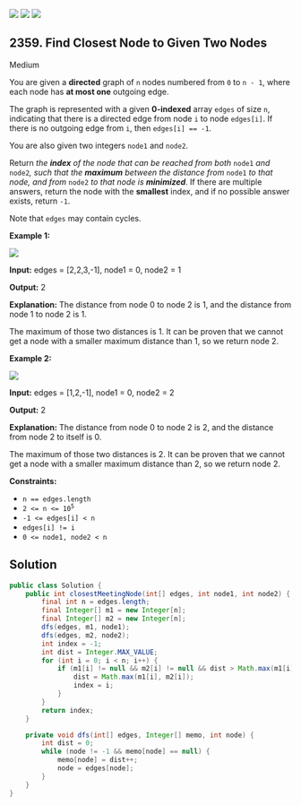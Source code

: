 [![](https://img.shields.io/github/stars/javadev/LeetCode-in-Java?label=Stars&style=flat-square)](https://github.com/javadev/LeetCode-in-Java)
[![](https://img.shields.io/github/forks/javadev/LeetCode-in-Java?label=Fork%20me%20on%20GitHub%20&style=flat-square)](https://github.com/javadev/LeetCode-in-Java/fork)
[![](https://img.shields.io/badge/-LeetCode%20in%20Kotlin-blue?style=flat-square)](https://github.com/javadev/LeetCode-in-Kotlin)

## 2359\. Find Closest Node to Given Two Nodes

Medium

You are given a **directed** graph of `n` nodes numbered from `0` to `n - 1`, where each node has **at most one** outgoing edge.

The graph is represented with a given **0-indexed** array `edges` of size `n`, indicating that there is a directed edge from node `i` to node `edges[i]`. If there is no outgoing edge from `i`, then `edges[i] == -1`.

You are also given two integers `node1` and `node2`.

Return _the **index** of the node that can be reached from both_ `node1` _and_ `node2`_, such that the **maximum** between the distance from_ `node1` _to that node, and from_ `node2` _to that node is **minimized**_. If there are multiple answers, return the node with the **smallest** index, and if no possible answer exists, return `-1`.

Note that `edges` may contain cycles.

**Example 1:**

![](https://assets.leetcode.com/uploads/2022/06/07/graph4drawio-2.png)

**Input:** edges = [2,2,3,-1], node1 = 0, node2 = 1

**Output:** 2

**Explanation:** The distance from node 0 to node 2 is 1, and the distance from node 1 to node 2 is 1.

The maximum of those two distances is 1. It can be proven that we cannot get a node with a smaller maximum distance than 1, so we return node 2.

**Example 2:**

![](https://assets.leetcode.com/uploads/2022/06/07/graph4drawio-4.png)

**Input:** edges = [1,2,-1], node1 = 0, node2 = 2

**Output:** 2

**Explanation:** The distance from node 0 to node 2 is 2, and the distance from node 2 to itself is 0.

The maximum of those two distances is 2. It can be proven that we cannot get a node with a smaller maximum distance than 2, so we return node 2.

**Constraints:**

*   `n == edges.length`
*   <code>2 <= n <= 10<sup>5</sup></code>
*   `-1 <= edges[i] < n`
*   `edges[i] != i`
*   `0 <= node1, node2 < n`

## Solution

```java
public class Solution {
    public int closestMeetingNode(int[] edges, int node1, int node2) {
        final int n = edges.length;
        final Integer[] m1 = new Integer[n];
        final Integer[] m2 = new Integer[n];
        dfs(edges, m1, node1);
        dfs(edges, m2, node2);
        int index = -1;
        int dist = Integer.MAX_VALUE;
        for (int i = 0; i < n; i++) {
            if (m1[i] != null && m2[i] != null && dist > Math.max(m1[i], m2[i])) {
                dist = Math.max(m1[i], m2[i]);
                index = i;
            }
        }
        return index;
    }

    private void dfs(int[] edges, Integer[] memo, int node) {
        int dist = 0;
        while (node != -1 && memo[node] == null) {
            memo[node] = dist++;
            node = edges[node];
        }
    }
}
```